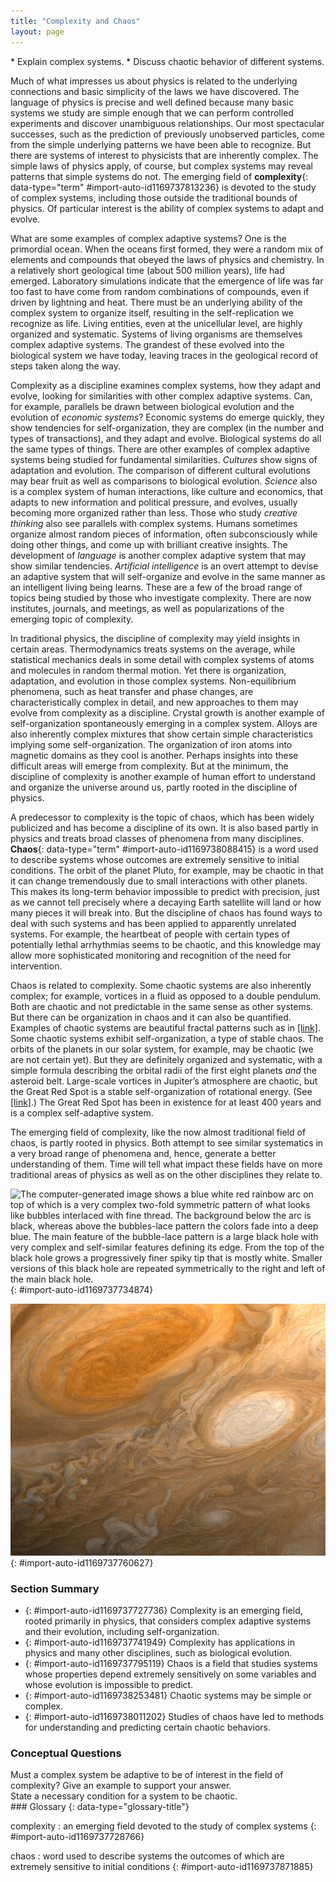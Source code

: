 ```yaml
---
title: "Complexity and Chaos"
layout: page
---
```



<div data-type="abstract" markdown="1">
* Explain complex systems.
* Discuss chaotic behavior of different systems.

</div>

Much of what impresses us about physics is related to the underlying connections and basic simplicity of the laws we have discovered. The language of physics is precise and well defined because many basic systems we study are simple enough that we can perform controlled experiments and discover unambiguous relationships. Our most spectacular successes, such as the prediction of previously unobserved particles, come from the simple underlying patterns we have been able to recognize. But there are systems of interest to physicists that are inherently complex. The simple laws of physics apply, of course, but complex systems may reveal patterns that simple systems do not. The emerging field of **complexity**{: data-type="term" #import-auto-id1169737813236} is devoted to the study of complex systems, including those outside the traditional bounds of physics. Of particular interest is the ability of complex systems to adapt and evolve.

What are some examples of complex adaptive systems? One is the primordial ocean. When the oceans first formed, they were a random mix of elements and compounds that obeyed the laws of physics and chemistry. In a relatively short geological time (about 500 million years), life had emerged. Laboratory simulations indicate that the emergence of life was far too fast to have come from random combinations of compounds, even if driven by lightning and heat. There must be an underlying ability of the complex system to organize itself, resulting in the self-replication we recognize as life. Living entities, even at the unicellular level, are highly organized and systematic. Systems of living organisms are themselves complex adaptive systems. The grandest of these evolved into the biological system we have today, leaving traces in the geological record of steps taken along the way.

Complexity as a discipline examines complex systems, how they adapt and evolve, looking for similarities with other complex adaptive systems. Can, for example, parallels be drawn between biological evolution and the evolution of *economic systems*? Economic systems do emerge quickly, they show tendencies for self-organization, they are complex (in the number and types of transactions), and they adapt and evolve. Biological systems do all the same types of things. There are other examples of complex adaptive systems being studied for fundamental similarities. *Cultures* show signs of adaptation and evolution. The comparison of different cultural evolutions may bear fruit as well as comparisons to biological evolution. *Science* also is a complex system of human interactions, like culture and economics, that adapts to new information and political pressure, and evolves, usually becoming more organized rather than less. Those who study *creative thinking* also see parallels with complex systems. Humans sometimes organize almost random pieces of information, often subconsciously while doing other things, and come up with brilliant creative insights. The development of *language* is another complex adaptive system that may show similar tendencies. *Artificial intelligence* is an overt attempt to devise an adaptive system that will self-organize and evolve in the same manner as an intelligent living being learns. These are a few of the broad range of topics being studied by those who investigate complexity. There are now institutes, journals, and meetings, as well as popularizations of the emerging topic of complexity.

In traditional physics, the discipline of complexity may yield insights in certain areas. Thermodynamics treats systems on the average, while statistical mechanics deals in some detail with complex systems of atoms and molecules in random thermal motion. Yet there is organization, adaptation, and evolution in those complex systems. Non-equilibrium phenomena, such as heat transfer and phase changes, are characteristically complex in detail, and new approaches to them may evolve from complexity as a discipline. Crystal growth is another example of self-organization spontaneously emerging in a complex system. Alloys are also inherently complex mixtures that show certain simple characteristics implying some self-organization. The organization of iron atoms into magnetic domains as they cool is another. Perhaps insights into these difficult areas will emerge from complexity. But at the minimum, the discipline of complexity is another example of human effort to understand and organize the universe around us, partly rooted in the discipline of physics.

A predecessor to complexity is the topic of chaos, which has been widely publicized and has become a discipline of its own. It is also based partly in physics and treats broad classes of phenomena from many disciplines. **Chaos**{: data-type="term" #import-auto-id1169738088415} is a word used to describe systems whose outcomes are extremely sensitive to initial conditions. The orbit of the planet Pluto, for example, may be chaotic in that it can change tremendously due to small interactions with other planets. This makes its long-term behavior impossible to predict with precision, just as we cannot tell precisely where a decaying Earth satellite will land or how many pieces it will break into. But the discipline of chaos has found ways to deal with such systems and has been applied to apparently unrelated systems. For example, the heartbeat of people with certain types of potentially lethal arrhythmias seems to be chaotic, and this knowledge may allow more sophisticated monitoring and recognition of the need for intervention.

Chaos is related to complexity. Some chaotic systems are also inherently complex; for example, vortices in a fluid as opposed to a double pendulum. Both are chaotic and not predictable in the same sense as other systems. But there can be organization in chaos and it can also be quantified. Examples of chaotic systems are beautiful fractal patterns such as in [\[link\]](#import-auto-id1169737734874). Some chaotic systems exhibit self-organization, a type of stable chaos. The orbits of the planets in our solar system, for example, may be chaotic (we are not certain yet). But they are definitely organized and systematic, with a simple formula describing the orbital radii of the first eight planets *and* the asteroid belt. Large-scale vortices in Jupiter’s atmosphere are chaotic, but the Great Red Spot is a stable self-organization of rotational energy. (See [\[link\]](#import-auto-id1169737760627).) The Great Red Spot has been in existence for at least 400 years and is a complex self-adaptive system.

The emerging field of complexity, like the now almost traditional field of chaos, is partly rooted in physics. Both attempt to see similar systematics in a very broad range of phenomena and, hence, generate a better understanding of them. Time will tell what impact these fields have on more traditional areas of physics as well as on the other disciplines they relate to.

 ![The computer-generated image shows a blue white red rainbow arc on top of which is a very complex two-fold symmetric pattern of what looks like bubbles interlaced with fine thread. The background below the arc is black, whereas above the bubbles-lace pattern the colors fade into a deep blue. The main feature of the bubble-lace pattern is a large black hole with very complex and self-similar features defining its edge. From the top of the black hole grows a progressively finer spiky tip that is mostly white. Smaller versions of this black hole are repeated symmetrically to the right and left of the main black hole.](../resources/Figure_35_05_01.jpg "This image is related to the Mandelbrot set, a complex mathematical form that is chaotic. The patterns are infinitely fine as you look closer and closer, and they indicate order in the presence of chaos. (credit: Gilberto Santa Rosa)"){: #import-auto-id1169737734874}

![The picture shows what looks like a flowing orangish liquid into which some milk has been mixed. The main features are two eddies or vortices: a larger one that is a darker orange than the background and the other, smaller one, that is more milky than the background.](../resources/Figure_35_05_02.jpg "The Great Red Spot on Jupiter is an example of self-organization in a complex and chaotic system. Smaller vortices in Jupiter&#x2019;s atmosphere behave chaotically, but the triple-Earth-size spot is self-organized and stable for at least hundreds of years. (credit: NASA)"){: #import-auto-id1169737760627}

### Section Summary

* {: #import-auto-id1169737727736} Complexity is an emerging field, rooted primarily in physics, that considers complex adaptive systems and their evolution, including self-organization.
* {: #import-auto-id1169737741949} Complexity has applications in physics and many other disciplines, such as biological evolution.
* {: #import-auto-id1169737795119} Chaos is a field that studies systems whose properties depend extremely sensitively on some variables and whose evolution is impossible to predict.
* {: #import-auto-id1169738253481} Chaotic systems may be simple or complex.
* {: #import-auto-id1169738011202} Studies of chaos have led to methods for understanding and predicting certain chaotic behaviors.

### Conceptual Questions

<div data-type="exercise" data-element-type="conceptual-questions">
<div data-type="problem" markdown="1">
Must a complex system be adaptive to be of interest in the field of complexity? Give an example to support your answer.

</div>
</div>

<div data-type="exercise" data-element-type="conceptual-questions">
<div data-type="problem" markdown="1">
State a necessary condition for a system to be chaotic.

</div>
</div>

<div data-type="glossary" markdown="1">
### Glossary
{: data-type="glossary-title"}

complexity
: an emerging field devoted to the study of complex systems
{: #import-auto-id1169737728766}

chaos
: word used to describe systems the outcomes of which are extremely sensitive to initial conditions
{: #import-auto-id1169737871885}

</div>

